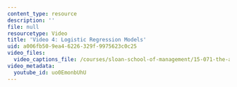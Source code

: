 ```yaml
---
content_type: resource
description: ''
file: null
resourcetype: Video
title: 'Video 4: Logistic Regression Models'
uid: a006fb50-9ea4-6226-329f-9975623c0c25
video_files:
  video_captions_file: /courses/sloan-school-of-management/15-071-the-analytics-edge-spring-2017/logistic-regression/election-forecasting-predicting-the-winner-before-any-votes-are-cast-recitation/video-4-logistic-regression-models/video-4-logistic-regression-models-0/uo0EmonbUhU.vtt
video_metadata:
  youtube_id: uo0EmonbUhU
---
```

